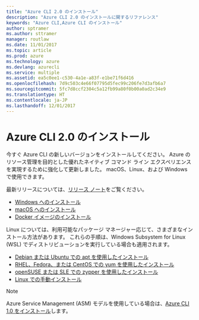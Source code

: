 ```yaml
---
title: "Azure CLI 2.0 のインストール"
description: "Azure CLI 2.0 のインストールに関するリファレンス"
keywords: "Azure CLI,Azure CLI のインストール"
author: sptramer
ms.author: sttramer
manager: routlaw
ms.date: 11/01/2017
ms.topic: article
ms.prod: azure
ms.technology: azure
ms.devlang: azurecli
ms.service: multiple
ms.assetid: ea5c0ee1-c530-4a1e-a83f-e1be71f6d416
ms.openlocfilehash: 7d9c503c4e66f07795d5fec99c206fe7d3afb6a7
ms.sourcegitcommit: 5fc7d8ccf2304c5a12fb99a80f0b00a0ad2c34e9
ms.translationtype: HT
ms.contentlocale: ja-JP
ms.lasthandoff: 12/01/2017
---
```

# <a name="install-azure-cli-20"></a>Azure CLI 2.0 のインストール

今すぐ Azure CLI の新しいバージョンをインストールしてください。
Azure のリソース管理を目的とした優れたネイティブ コマンド ライン エクスペリエンスを実現するために強化して更新しました。
macOS、Linux、および Windows で使用できます。

最新リリースについては、[リリース ノート](release-notes-azure-cli.md)をご覧ください。

* [Windows へのインストール](install-azure-cli-windows.md)
* [macOS へのインストール](install-azure-cli-macos.md)
* [Docker イメージのインストール](install-azure-cli-docker.md)

Linux については、利用可能なパッケージ マネージャー応じて、さまざまなインストール方法があります。 これらの手順は、Windows Subsystem for Linux (WSL) でディストリビューションを実行している場合も適用されます。

* [Debian または Ubuntu での apt を使用したインストール](install-azure-cli-apt.md)
* [RHEL、Fedora、または CentOS での yum を使用したインストール](install-azure-cli-yum.md)
* [openSUSE または SLE での zypper を使用したインストール](install-azure-cli-zypper.md)
* [Linux での手動インストール](install-azure-cli-linux.md)

> [!NOTE]
> Azure Service Management (ASM) モデルを使用している場合は、[Azure CLI 1.0 をインストール](/azure/cli-install-nodejs)します。

